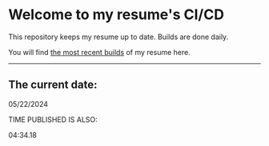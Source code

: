 # Welcome to my resume's CI/CD
This repository keeps my resume up to date. Builds are done daily.
  
You will find [the most recent builds](output/) of my resume here.
* * *
 
## The current date:  
 05/22/2024 
   
  
  
 TIME PUBLISHED IS ALSO: 
  
 04:34.18 
  
  
